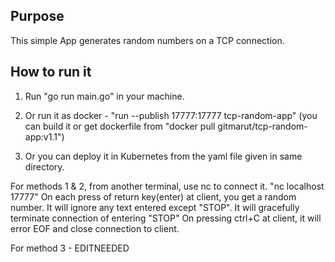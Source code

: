 ## Purpose

This simple App generates random numbers on a TCP connection.

## How to run it

1. Run "go run main.go" in your machine.

2. Or run it as docker - "run --publish 17777:17777 tcp-random-app"
(you can build it or get dockerfile from "docker pull gitmarut/tcp-random-app:v1.1")

3. Or you can deploy it in Kubernetes from the yaml file given in same directory.

For methods 1 & 2, from another terminal, use nc to connect it.
"nc localhost 17777"
On each press of return key(enter) at client, you get a random number.
It will ignore any text entered except "STOP". It will gracefully terminate connection of entering "STOP"
On pressing ctrl+C at client, it will error EOF and close connection to client.

For method 3 - EDITNEEDED

